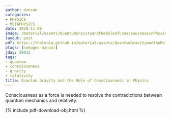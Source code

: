```yaml
---
author: duncan
categories:
- PHYSICS
- METAPHYSICS
date: 2020-11-06
image: /material/assets/QuantumGravityandtheRoleofConsciousnessinPhysics.png
layout: post
pdf: https://tholonia.github.io/material/assets/QuantumGravityandtheRoleofConsciousnessinPhysics.pdf
ptags: [nokwgen-manual]
jday: 29912
tags:
- quantum
- consciousness
- gravity
- relativity
title: Quantum Gravity and the Role of Consciousness in Physics
---
```


Consciousness as a force is needed to resolve the contradictions between quantum mechanics and relativity.

<!--more-->

{% include pdf-download-obj.html %}
